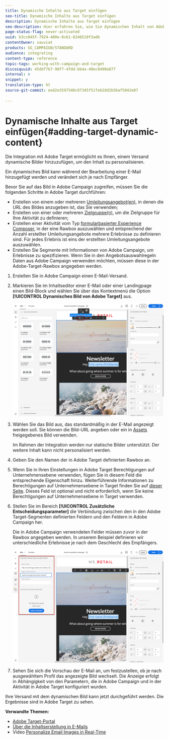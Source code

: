 ```yaml
---
title: Dynamische Inhalte aus Target einfügen
seo-title: Dynamische Inhalte aus Target einfügen
description: Dynamische Inhalte aus Target einfügen
seo-description: Hier erfahren Sie, wie Sie dynamischen Inhalt von Adobe Target in Adobe-Campaign-Sendungen einfügen können.
page-status-flag: never-activated
uuid: b3cc045f-7924-480e-8c61-8246510f3adb
contentOwner: sauviat
products: SG_CAMPAIGN/STANDARD
audience: integrating
content-type: reference
topic-tags: working-with-campaign-and-target
discoiquuid: 45ddf7b7-98f7-4fdd-bb4a-49ec8490e877
internal: n
snippet: y
translation-type: ht
source-git-commit: eed2e3597548c97345f51fe62dd2b56af5042e87

---
```



# Dynamische Inhalte aus Target einfügen{#adding-target-dynamic-content}

Die Integration mit Adobe Target ermöglicht es Ihnen, einem Versand dynamische Bilder hinzuzufügen, um den Inhalt zu personalisieren.

Ein dynamisches Bild kann während der Bearbeitung einer E-Mail hinzugefügt werden und verändert sich je nach Empfänger.

Bevor Sie auf das Bild in Adobe Campaign zugreifen, müssen Sie die folgenden Schritte in Adobe Target durchführen:

* Erstellen von einem oder mehreren [Umleitungsangebot(en)](https://docs.adobe.com/content/help/de-DE/target/using/experiences/offers/offer-redirect.html), in denen die URL des Bildes anzugeben ist, das Sie verwenden;
* Erstellen von einer oder mehreren [Zielgruppe(n)](https://docs.adobe.com/content/help/de-DE/target/using/introduction/target-key-concepts.translate.html), um die Zielgruppe für Ihre Aktivität zu definieren;
* Erstellen einer Aktivität vom Typ [formularbasierter Experience Composer](https://marketing.adobe.com/resources/help/de_DE/target/target/t_form_experience_composer.html), in der eine Rawbox auszuwählen und entsprechend der Anzahl erstellter Umleitungsangebote mehrere Erlebnisse zu definieren sind. Für jedes Erlebnis ist eins der erstellten Umleitungsangebote auszuwählen.
* Erstellen Sie Segmente mit Informationen von Adobe Campaign, um Erlebnisse zu spezifizieren. Wenn Sie in den Angebotsauswahlregeln Daten aus Adobe Campaign verwenden möchten, müssen diese in der Adobe-Target-Rawbox angegeben werden.

1. Erstellen Sie in Adobe Campaign einen E-Mail-Versand.
1. Markieren Sie im Inhaltseditor einer E-Mail oder einer Landingpage einen Bild-Block und wählen Sie über das Kontextmenü die Option **[!UICONTROL Dynamisches Bild von Adobe Target]** aus.

   ![](assets/tar_insert_dynamic_image.png)

1. Wählen Sie das Bild aus, das standardmäßig in der E-Mail angezeigt werden soll. Sie können die Bild-URL angeben oder ein in [Assets](../../integrating/using/working-with-campaign-and-assets-core-service.md) freigegebenes Bild verwenden.

   Im Rahmen der Integration werden nur statische Bilder unterstützt. Der weitere Inhalt kann nicht personalisiert werden.

1. Geben Sie den Namen der in Adobe Target definierten Rawbox an.
1. Wenn Sie in Ihren Einstellungen in Adobe Target Berechtigungen auf Unternehmensebene verwenden, fügen Sie in diesem Feld die entsprechende Eigenschaft hinzu. Weiterführende Informationen zu Berechtigungen auf Unternehmensebene in Target finden Sie auf [dieser Seite](https://marketing.adobe.com/resources/help/de_DE/target/target/properties-overview.html). Dieses Feld ist optional und nicht erforderlich, wenn Sie keine Berechtigungen auf Unternehmensebene in Target verwenden.
1. Stellen Sie im Bereich **[!UICONTROL Zusätzliche Entscheidungsparameter]** die Verbindung zwischen den in den Adobe Target-Segmenten definierten Feldern und den Feldern in Adobe Campaign her.

   Die in Adobe Campaign verwendeten Felder müssen zuvor in der Rawbox angegeben werden. In unserem Beispiel definieren wir unterschiedliche Erlebnisse je nach dem Geschlecht des Empfängers.

   ![](assets/tar_additional_decisionning_parameters.png)

1. Sehen Sie sich die Vorschau der E-Mail an, um festzustellen, ob je nach ausgewähltem Profil das angezeigte Bild wechselt. Die Anzeige erfolgt in Abhängigkeit von den Parametern, die in Adobe Campaign und in der Aktivität in Adobe Target konfiguriert wurden.

Ihre Versand mit dem dynamischen Bild kann jetzt durchgeführt werden. Die Ergebnisse sind in Adobe Target zu sehen.

**Verwandte Themen:**

* [Adobe Target-Portal](https://marketing.adobe.com/resources/help/de_DE/target/a4t/c_campaign_and_target.html)
* [Über die Inhaltserstellung in E-Mails](../../designing/using/about-email-content-design.md)
* Video [Personalize Email Images in Real-Time](https://helpx.adobe.com/marketing-cloud/how-to/email-marketing.html)

